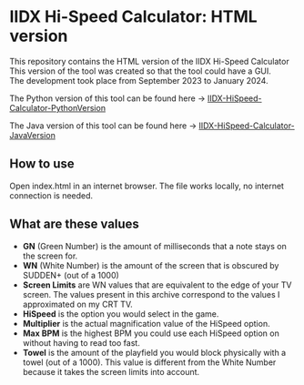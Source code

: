 # IIDX Hi-Speed Calculator: HTML version
This repository contains the HTML version of the IIDX Hi-Speed Calculator  
This version of the tool was created so that the tool could have a GUI.  
The development took place from September 2023 to January 2024.

The Python version of this tool can be found here &#8594; [IIDX-HiSpeed-Calculator-PythonVersion](https://github.com/spicakitty/IIDX-HiSpeed-Calculator-PythonVersion)

The Java version of this tool can be found here &#8594; [IIDX-HiSpeed-Calculator-JavaVersion](https://github.com/spicakitty/IIDX-HiSpeed-Calculator-JavaVersion)

## How to use
Open index.html in an internet browser. The file works locally, no internet connection is needed.  

## What are these values
- **GN** (Green Number) is the amount of milliseconds that a note stays on the screen for.
- **WN** (White Number) is the amount of the screen that is obscured by SUDDEN+ (out of a 1000)
- **Screen Limits** are WN values that are equivalent to the edge of your TV screen. The values present in this archive correspond to the values I approximated on my CRT TV.
- **HiSpeed** is the option you would select in the game.
- **Multiplier** is the actual magnification value of the HiSpeed option.
- **Max BPM** is the highest BPM you could use each HiSpeed option on without having to read too fast.
- **Towel** is the amount of the playfield you would block physically with a towel (out of a 1000). This value is different from the White Number because it takes the screen limits into account.
